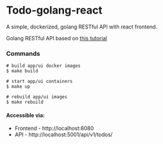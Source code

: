 # Todo-golang-react
A simple, dockerized, golang RESTful API with react frontend.

Golang RESTful API based on [this tutorial](https://medium.com/@thedevsaddam/build-restful-api-service-in-golang-using-gin-gonic-framework-85b1a6e176f3)

### Commands
```
# build app/ui docker images
$ make build

# start app/ui containers
$ make up

# rebuild app/ui images
$ make rebuild
```

#### Accessible via:
* Frontend - http://localhost:8080
* API - http://localhost:5001/api/v1/todos/